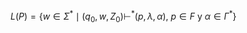 $L(P) = \{ w \in \Sigma^* \mid (q_0, w, Z_0) \vdash^* (p, \lambda, \alpha),\ p \in F\ \text{y}\ \alpha \in \Gamma^* \}$ 